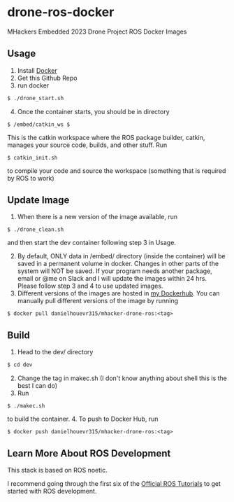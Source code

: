 # drone-ros-docker
MHackers Embedded 2023 Drone Project ROS Docker Images

## Usage
1. Install [Docker](https://www.docker.com)
2. Get this Github Repo
3. run docker
```bash
$ ./drone_start.sh
```
4. Once the container starts, you should be in directory
```
$ /embed/catkin_ws $ 
```
This is the catkin workspace where the ROS package builder, catkin, manages your source code, builds, and other stuff. 
Run 
```
$ catkin_init.sh
```
to compile your code and source the workspace (something that is required by ROS to work)

## Update Image
1. When there is a new version of the image available, run
```
$ ./drone_clean.sh
```
and then start the dev container following step 3 in Usage.

2. By default, ONLY data in /embed/ directory (inside the container) will be saved in a permanent volume in docker. Changes in other parts of the system will NOT be saved. If your program needs another package, email or @me on Slack and I will update the images within 24 hrs. Please follow step 3 and 4 to use updated images. 
3. Different versions of the images are hosted in [my Dockerhub](https://hub.docker.com/repository/docker/danielhouevr315/mhacker-drone-ros/). You can manually pull different versions of the image by running
```
$ docker pull danielhouevr315/mhacker-drone-ros:<tag>
```

## Build
1. Head to the dev/ directory
```bash
$ cd dev
```
2. Change the tag in makec.sh (I don't know anything about shell this is the best I can do)
3. Run
```
$ ./makec.sh
```
to build the container. 
4. To push to Docker Hub, run
```
$ docker push danielhouevr315/mhacker-drone-ros:<tag>
```

## Learn More About ROS Development
This stack is based on ROS noetic. 

I recommend going through the first six of the [Official ROS Tutorials](http://wiki.ros.org/ROS/Tutorials) to get started with ROS development. 
